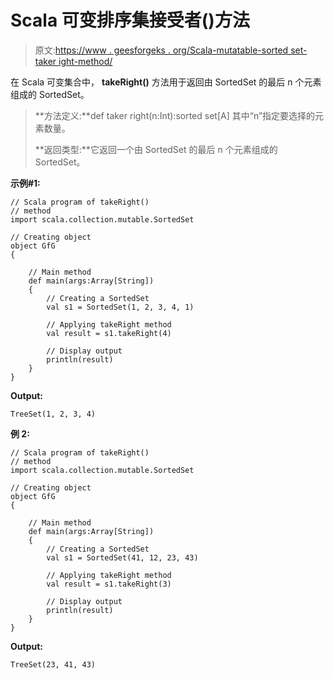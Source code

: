 # Scala 可变排序集接受者()方法

> 原文:[https://www . geesforgeks . org/Scala-mutatable-sorted set-taker ight-method/](https://www.geeksforgeeks.org/scala-mutable-sortedset-takeright-method/)

在 Scala 可变集合中， **takeRight()** 方法用于返回由 SortedSet 的最后 n 个元素组成的 SortedSet。

> **方法定义:**def taker right(n:Int):sorted set[A]
> 其中“n”指定要选择的元素数量。
> 
> **返回类型:**它返回一个由 SortedSet 的最后 n 个元素组成的 SortedSet。

**示例#1:**

```
// Scala program of takeRight() 
// method 
import scala.collection.mutable.SortedSet 

// Creating object 
object GfG 
{ 

    // Main method 
    def main(args:Array[String]) 
    { 
        // Creating a SortedSet 
        val s1 = SortedSet(1, 2, 3, 4, 1) 

        // Applying takeRight method 
        val result = s1.takeRight(4) 

        // Display output
        println(result)
    } 
} 
```

**Output:**

```
TreeSet(1, 2, 3, 4)

```

**例 2:**

```
// Scala program of takeRight() 
// method 
import scala.collection.mutable.SortedSet 

// Creating object 
object GfG 
{ 

    // Main method 
    def main(args:Array[String]) 
    { 
        // Creating a SortedSet 
        val s1 = SortedSet(41, 12, 23, 43) 

        // Applying takeRight method 
        val result = s1.takeRight(3) 

        // Display output
        println(result)
    } 
} 
```

**Output:**

```
TreeSet(23, 41, 43)

```